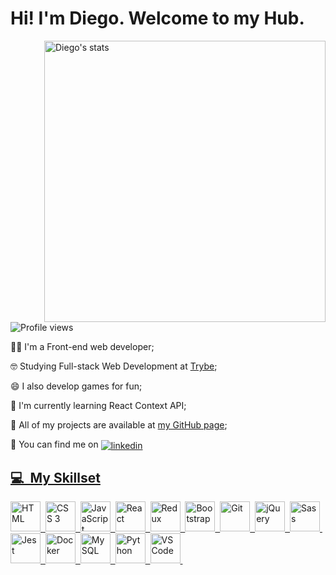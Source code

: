 <h1 align="left">Hi! I'm Diego. Welcome to my Hub.</h1>
<img align="right" width="450em" src="https://metrics.lecoq.io/mudows?template=terminal&base.metadata=0&languages=1&introduction=1&base.indepth=false&base.hireable=false&languages.limit=8&languages.threshold=0%25&languages.other=false&languages.colors=github&languages.sections=most-used&languages.indepth=false&languages.analysis.timeout=15&languages.categories=markup%2C%20programming&languages.recent.categories=markup%2C%20programming&languages.recent.load=300&languages.recent.days=14&introduction.title=true&config.timezone=America%2FSao_Paulo" alt="Diego's stats"/>
<p align="left"> <img src="https://komarev.com/ghpvc/?username=Mudows&color=blueviolet&style=flat-square" alt="Profile views" /></p>

<!-- https://github-readme-stats.vercel.app/api?username=Mudows&show_icons=true&count_private=true&theme=radical&custom_title=My GitHub Stats -->

👨‍💻 I'm a Front-end web developer;

🤓 Studying Full-stack Web Development at [Trybe](https://www.betrybe.com/);

😄 I also develop games for fun;

🌱 I'm currently learning React Context API;

🤖 All of my projects are available at [my GitHub page](https://mudows.github.io/);

🔎 You can find me on <a href="https://www.linkedin.com/in/diego-moraes-cezar-2b1b8076/" target="_blank"><img align="center" src="https://img.shields.io/badge/-LinkedIn-0A66C2?style=for-the-badge&logo=Linkedin&logoColor=white" alt="linkedin"/>


## 💻 &nbsp;My Skillset
<!-- <img align="right" src="https://github-readme-stats.vercel.app/api/top-langs/?username=Mudows&theme=radical&layout=compact" alt="Diego's most used languages"/> -->
<!--
![JavaScript](https://img.shields.io/badge/javascript-%23323330.svg?style=for-the-badge&logo=javascript&logoColor=%23F7DF1E)&nbsp;
![jQuery](https://img.shields.io/badge/-jQuery-0769AD?style=for-the-badge&logo=jquery&logoColor=white)&nbsp;
![HTML](https://img.shields.io/badge/html5-%23E34F26.svg?style=for-the-badge&logo=html5&logoColor=white)&nbsp;
![CSS 3](https://img.shields.io/badge/-CSS-1572B6?style=for-the-badge&logo=CSS3&logoColor=white)&nbsp;
![Sass](https://img.shields.io/badge/-Sass-CC6699?style=for-the-badge&logo=sass&logoColor=white)&nbsp;
![Bootstrap](https://img.shields.io/badge/bootstrap-%23563D7C.svg?style=for-the-badge&logo=bootstrap&logoColor=white)&nbsp;
![Jest](https://img.shields.io/badge/-Jest-C21325?style=for-the-badge&logo=jest&logoColor=white)&nbsp;
![React](https://img.shields.io/badge/react-%2320232a.svg?style=for-the-badge&logo=react&logoColor=%2361DAFB)&nbsp;
![React Router](https://img.shields.io/badge/react%20router-%2320232a.svg?style=for-the-badge&logo=react-router&logoColor=%23CA4245)&nbsp;
![Testing Library](https://img.shields.io/badge/-Testing%20Library-%2320232a?style=for-the-badge&logo=testing-library&logoColor=%23E33332)&nbsp;
![Redux](https://img.shields.io/badge/-Redux-764ABC?style=for-the-badge&logo=redux&logoColor=white)&nbsp;
![Git](https://img.shields.io/badge/Git-F05032.svg?style=for-the-badge&logo=git&logoColor=white)&nbsp;
![Visual Studio Code](https://img.shields.io/badge/-Visual%20Studio%20Code-007ACC?style=for-the-badge&logo=visual-studio-code&logoColor=white)&nbsp;
![Python](https://img.shields.io/badge/python-3670A0?style=for-the-badge&logo=python&logoColor=ffdd54)&nbsp;
![GD Script](https://img.shields.io/badge/-GD%20Script-478CBF?style=for-the-badge&logo=godot-engine&logoColor=white)&nbsp;
![AGK](https://img.shields.io/badge/-AGK%20Classic-800000?style=for-the-badge&logo=agk&logoColor=white)&nbsp;
![Construct 2](https://img.shields.io/badge/-Construct%202-DCDCDC?style=for-the-badge&logo=construct&logoColor=white)&nbsp; -->

<img src="https://cdn.jsdelivr.net/gh/devicons/devicon/icons/html5/html5-plain.svg" width="48" height="48" alt="HTML" title="HTML 5" />&nbsp;
<img src="https://cdn.jsdelivr.net/gh/devicons/devicon/icons/css3/css3-plain.svg" width="48" height="48" alt="CSS 3" title="CSS 3" />&nbsp;
<img src="https://cdn.jsdelivr.net/gh/devicons/devicon/icons/javascript/javascript-plain.svg" width="48" height="48" alt="JavaScript" title="JavaScript" />&nbsp;
<img src="https://cdn.jsdelivr.net/gh/devicons/devicon/icons/react/react-original.svg" width="48" height="48" alt="React" title="React" />&nbsp;
<img src="https://cdn.jsdelivr.net/gh/devicons/devicon/icons/redux/redux-original.svg" width="48" height="48" alt="Redux" title="Redux" />&nbsp;
<img src="https://cdn.jsdelivr.net/gh/devicons/devicon/icons/bootstrap/bootstrap-plain.svg" width="48" height="48" alt="Bootstrap" title="Bootstrap" />&nbsp;
<img src="https://cdn.jsdelivr.net/gh/devicons/devicon/icons/git/git-original.svg" width="48" height="48" alt="Git" title="Git" />&nbsp;
<img src="https://cdn.jsdelivr.net/gh/devicons/devicon/icons/jquery/jquery-original.svg" width="48" height="48" alt="jQuery" title="jQuery" />&nbsp;
<img src="https://cdn.jsdelivr.net/gh/devicons/devicon/icons/sass/sass-original.svg" width="48" height="48" alt="Sass" title="Sass" />&nbsp;
<img src="https://cdn.jsdelivr.net/gh/devicons/devicon/icons/jest/jest-plain.svg" width="48" height="48" alt="Jest" title="Jest" />&nbsp;
<img src="https://cdn.jsdelivr.net/gh/devicons/devicon/icons/docker/docker-plain.svg" width="48" height="48" alt="Docker" title="Docker" />&nbsp;
<img src="https://cdn.jsdelivr.net/gh/devicons/devicon/icons/mysql/mysql-plain.svg" width="48" height="48" alt="MySQL" title="MySQL" />&nbsp;
<img src="https://cdn.jsdelivr.net/gh/devicons/devicon/icons/python/python-original.svg" width="48" height="48" alt="Python" title="Python" />&nbsp;
<img src="https://cdn.jsdelivr.net/gh/devicons/devicon/icons/visualstudio/visualstudio-plain.svg" width="48" height="48" alt="VS Code" title="VS Code" />&nbsp;

  
<!--
<table>
  <tr>
    <td align="center" height="108" width="108">
    <img
        src="https://cdn.jsdelivr.net/gh/devicons/devicon/icons/html5/html5-plain.svg"
        width="48"
        height="48"
        alt="HTML"
      />
      <p><strong>HTML5</strong></p>
    </td>
    <td align="center" height="108" width="108">
      <img
        src="https://cdn.jsdelivr.net/gh/devicons/devicon/icons/css3/css3-plain.svg"
        width="48"
        height="48"
        alt="CSS3"
      />
      <br /><strong>CSS3</strong>
      </td>
      <td align="center" height="108" width="108">
      <img
        src="https://cdn.jsdelivr.net/gh/devicons/devicon/icons/javascript/javascript-plain.svg"
        width="48"
        height="48"
        alt="JavaScript"
      />
      <br /><strong>JavaScript</strong>
    </td>
  </tr>
  <tr>
    <td align="center" height="108" width="108">
      <img
        src="https://cdn.jsdelivr.net/gh/devicons/devicon/icons/react/react-original.svg"
        width="48"
        height="48"
        alt="React"
      />
      <br /><strong>React</strong>
    </td>
    <td align="center" height="108" width="108">
      <img
        src="https://cdn.jsdelivr.net/gh/devicons/devicon/icons/redux/redux-original.svg"
        width="48"
        height="48"
        alt="Redux"
      />
      <br /><strong>Redux</strong>
    </td>
    <td align="center" height="108" width="108">
      <img
        src="https://cdn.jsdelivr.net/gh/devicons/devicon/icons/bootstrap/bootstrap-plain.svg"
        width="48"
        height="48"
        alt="Bootstrap"
      />
      <br /><strong>Bootstrap</strong>
    </td>
  </tr>
  <tr>
    <td align="center" height="108" width="108">
      <img
        src="https://cdn.jsdelivr.net/gh/devicons/devicon/icons/git/git-original.svg"
        width="48"
        height="48"
        alt="Git"
      />
      <br /><strong>Git</strong>
    </td>
    <td align="center" height="108" width="108">
      <img
        src="https://cdn.jsdelivr.net/gh/devicons/devicon/icons/jquery/jquery-original.svg"
        width="48"
        height="48"
        alt="jQuery"
      />
      <br /><strong>jQuery</strong>
    </td>
    <td align="center" height="108" width="108">
      <img
        src="https://cdn.jsdelivr.net/gh/devicons/devicon/icons/sass/sass-original.svg"
        width="48"
        height="48"
        alt="Sass"
      />
      <br /><strong>Sass</strong>
    </td>
  </tr>
  <tr>
    <td align="center" height="108" width="108">
      <img
        src="https://cdn.jsdelivr.net/gh/devicons/devicon/icons/jest/jest-plain.svg"
        width="48"
        height="48"
        alt="Jest"
      />
      <br /><strong>Jest</strong>
    </td>
    <td align="center" height="108" width="108">
      <img
        src="https://cdn.jsdelivr.net/gh/devicons/devicon/icons/python/python-original.svg"
        width="48"
        height="48"
        alt="Python"
      />
      <br /><strong>Python</strong>
    </td>
    <td align="center" height="108" width="108">
      <img
        src="https://cdn.jsdelivr.net/gh/devicons/devicon/icons/visualstudio/visualstudio-plain.svg"
        width="48"
        height="48"
        alt="VS Code"
      />
      <br /><strong>VS Code</strong>
    </td>
  </tr>
</table> -->

<!-- <br><br><br>
<img align="right" src="https://github-readme-stats.vercel.app/api/wakatime/?username=Mudows&theme=radical" alt="Wakatime"/>
<br><br><br><br><br><br><br><br><br><br><br> -->

